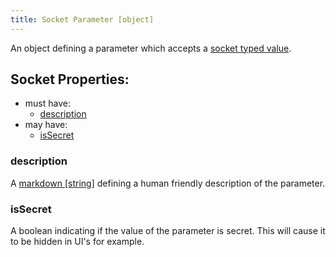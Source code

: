 ```yaml
---
title: Socket Parameter [object]
---
```


An object defining a parameter which accepts a [socket typed value](../../../types/socket.md).

## Socket Properties:
- must have:
  - [description](#description)
- may have:
  - [isSecret](#issecret)

### description
A [markdown [string]](../markdown.md) defining a human friendly description of the parameter.

### isSecret
A boolean indicating if the value of the parameter is secret. This will cause it to be hidden in UI's for example. 
